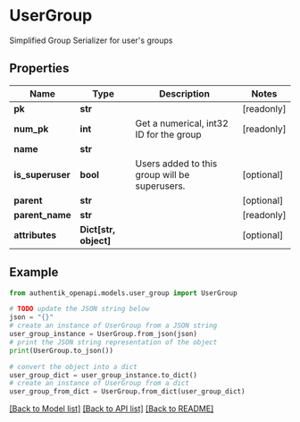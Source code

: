 # UserGroup

Simplified Group Serializer for user's groups

## Properties

Name | Type | Description | Notes
------------ | ------------- | ------------- | -------------
**pk** | **str** |  | [readonly] 
**num_pk** | **int** | Get a numerical, int32 ID for the group | [readonly] 
**name** | **str** |  | 
**is_superuser** | **bool** | Users added to this group will be superusers. | [optional] 
**parent** | **str** |  | [optional] 
**parent_name** | **str** |  | [readonly] 
**attributes** | **Dict[str, object]** |  | [optional] 

## Example

```python
from authentik_openapi.models.user_group import UserGroup

# TODO update the JSON string below
json = "{}"
# create an instance of UserGroup from a JSON string
user_group_instance = UserGroup.from_json(json)
# print the JSON string representation of the object
print(UserGroup.to_json())

# convert the object into a dict
user_group_dict = user_group_instance.to_dict()
# create an instance of UserGroup from a dict
user_group_from_dict = UserGroup.from_dict(user_group_dict)
```
[[Back to Model list]](../README.md#documentation-for-models) [[Back to API list]](../README.md#documentation-for-api-endpoints) [[Back to README]](../README.md)


